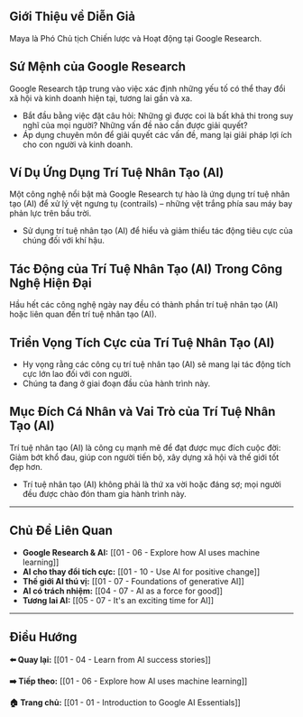 ## Giới Thiệu về Diễn Giả

Maya là Phó Chủ tịch Chiến lược và Hoạt động tại Google Research.

## Sứ Mệnh của Google Research

Google Research tập trung vào việc xác định những yếu tố có thể thay đổi xã hội và kinh doanh hiện tại, tương lai gần và xa.

- Bắt đầu bằng việc đặt câu hỏi: Những gì được coi là bất khả thi trong suy nghĩ của mọi người? Những vấn đề nào cần được giải quyết?
- Áp dụng chuyên môn để giải quyết các vấn đề, mang lại giải pháp lợi ích cho con người và kinh doanh.

## Ví Dụ Ứng Dụng Trí Tuệ Nhân Tạo (AI)

Một công nghệ nổi bật mà Google Research tự hào là ứng dụng trí tuệ nhân tạo (AI) để xử lý vệt ngưng tụ (contrails) – những vệt trắng phía sau máy bay phản lực trên bầu trời.

- Sử dụng trí tuệ nhân tạo (AI) để hiểu và giảm thiểu tác động tiêu cực của chúng đối với khí hậu.

## Tác Động của Trí Tuệ Nhân Tạo (AI) Trong Công Nghệ Hiện Đại

Hầu hết các công nghệ ngày nay đều có thành phần trí tuệ nhân tạo (AI) hoặc liên quan đến trí tuệ nhân tạo (AI).

## Triển Vọng Tích Cực của Trí Tuệ Nhân Tạo (AI)

- Hy vọng rằng các công cụ trí tuệ nhân tạo (AI) sẽ mang lại tác động tích cực lớn lao đối với con người.
- Chúng ta đang ở giai đoạn đầu của hành trình này.

## Mục Đích Cá Nhân và Vai Trò của Trí Tuệ Nhân Tạo (AI)

Trí tuệ nhân tạo (AI) là công cụ mạnh mẽ để đạt được mục đích cuộc đời: Giảm bớt khổ đau, giúp con người tiến bộ, xây dựng xã hội và thế giới tốt đẹp hơn.

- Trí tuệ nhân tạo (AI) không phải là thứ xa vời hoặc đáng sợ; mọi người đều được chào đón tham gia hành trình này.

---

## Chủ Đề Liên Quan

- **Google Research & AI:** [[01 - 06 - Explore how AI uses machine learning]]
- **AI cho thay đổi tích cực:** [[01 - 10 - Use AI for positive change]]
- **Thế giới AI thú vị:** [[01 - 07 - Foundations of generative AI]]
- **AI có trách nhiệm:** [[04 - 07 - AI as a force for good]]
- **Tương lai AI:** [[05 - 07 - It's an exciting time for AI]]

---

## Điều Hướng

**⬅️ Quay lại:** [[01 - 04 - Learn from AI success stories]]

**➡️ Tiếp theo:** [[01 - 06 - Explore how AI uses machine learning]]

**🏠 Trang chủ:** [[01 - 01 - Introduction to Google AI Essentials]]
